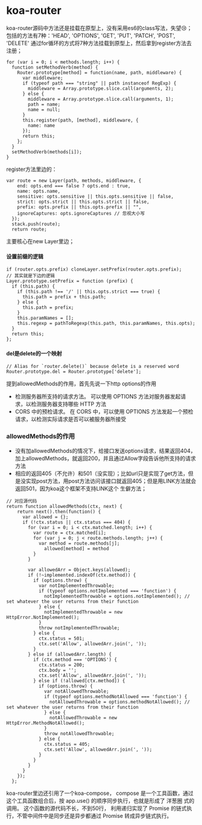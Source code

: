  # koa-router
 koa-router源码中方法还是挂载在原型上，没有采用es6的class写法，失望😢；
包括的方法有7种：'HEAD',
'OPTIONS',
'GET',
'PUT',
'PATCH',
'POST',
'DELETE'
通过for循环的方式将7种方法挂载到原型上，然后拿到register方法去注册；
```
for (var i = 0; i < methods.length; i++) {
  function setMethodVerb(method) {
    Router.prototype[method] = function(name, path, middleware) {
      var middleware;
      if (typeof path === "string" || path instanceof RegExp) {
        middleware = Array.prototype.slice.call(arguments, 2);
      } else {
        middleware = Array.prototype.slice.call(arguments, 1);
        path = name;
        name = null;
      }
      this.register(path, [method], middleware, {
        name: name
      });
      return this;
    };
  }
  setMethodVerb(methods[i]);
}
```
register方法里边的：
```
var route = new Layer(path, methods, middleware, {
    end: opts.end === false ? opts.end : true,
    name: opts.name,
    sensitive: opts.sensitive || this.opts.sensitive || false,
    strict: opts.strict || this.opts.strict || false,
    prefix: opts.prefix || this.opts.prefix || "",
    ignoreCaptures: opts.ignoreCaptures // 忽视大小写
  });
  stack.push(route);
  return route;
```
主要核心在new Layer里边；

#### 设置前缀的逻辑
```
if (router.opts.prefix) cloneLayer.setPrefix(router.opts.prefix);
// 其实就是下边的逻辑
Layer.prototype.setPrefix = function (prefix) {
  if (this.path) {
    if (this.path !== '/' || this.opts.strict === true) {
      this.path = prefix + this.path;
    } else {
      this.path = prefix;
    }
    this.paramNames = [];
    this.regexp = pathToRegexp(this.path, this.paramNames, this.opts);
  }
  return this;
};
```
#### del是delete的一个映射
```
// Alias for `router.delete()` because delete is a reserved word
Router.prototype.del = Router.prototype['delete'];
```
提到allowedMethods的作用，首先先说一下http options的作用
- 检测服务器所支持的请求方法。 可以使用 OPTIONS 方法对服务器发起请求，以检测服务器支持哪些 HTTP 方法
- CORS 中的预检请求。 在 CORS 中，可以使用 OPTIONS 方法发起一个预检请求，以检测实际请求是否可以被服务器所接受
### allowedMethods的作用
- 没有加allowedMethods的情况下，给接口发送options请求，结果返回404，加上allowedMethods，就返回200，并且通过Allow字段告诉他所支持的请求方法
- 相应的返回405（不允许）和501（没实现）；比如url只是实现了get方法，但是没实现post方法，用post方法访问该接口就返回405；但是用LINK方法就会返回501，因为koa这个框架不支持LINK这个
生僻方法；
```
// 对应源代码
return function allowedMethods(ctx, next) {
    return next().then(function() {
      var allowed = {};
      if (!ctx.status || ctx.status === 404) {
        for (var i = 0; i < ctx.matched.length; i++) {
          var route = ctx.matched[i];
          for (var j = 0; j < route.methods.length; j++) {
            var method = route.methods[j];
              allowed[method] = method
          }
        }

        var allowedArr = Object.keys(allowed);
        if (!~implemented.indexOf(ctx.method)) {
          if (options.throw) {
            var notImplementedThrowable;
            if (typeof options.notImplemented === 'function') {
              notImplementedThrowable = options.notImplemented(); // set whatever the user returns from their function
            } else {
              notImplementedThrowable = new HttpError.NotImplemented();
            }
            throw notImplementedThrowable;
          } else {
            ctx.status = 501;
            ctx.set('Allow', allowedArr.join(', '));
          }
        } else if (allowedArr.length) {
          if (ctx.method === 'OPTIONS') {
            ctx.status = 200;
            ctx.body = '';
            ctx.set('Allow', allowedArr.join(', '));
          } else if (!allowed[ctx.method]) {
            if (options.throw) {
              var notAllowedThrowable;
              if (typeof options.methodNotAllowed === 'function') {
                notAllowedThrowable = options.methodNotAllowed(); // set whatever the user returns from their function
              } else {
                notAllowedThrowable = new HttpError.MethodNotAllowed();
              }
              throw notAllowedThrowable;
            } else {
              ctx.status = 405;
              ctx.set('Allow', allowedArr.join(', '));
            }
          }
        }
      }
    });
  };
```
koa-router里边还引用了一个koa-compose，
compose 是一个工具函数，通过这个工具函数组合后，按 app.use() 的顺序同步执行，也就是形成了 洋葱圈 式的调用。
这个函数的源代码不长，不到50行，
利用递归实现了 Promise 的链式执行，不管中间件中是同步还是异步都通过 Promise 转成异步链式执行。